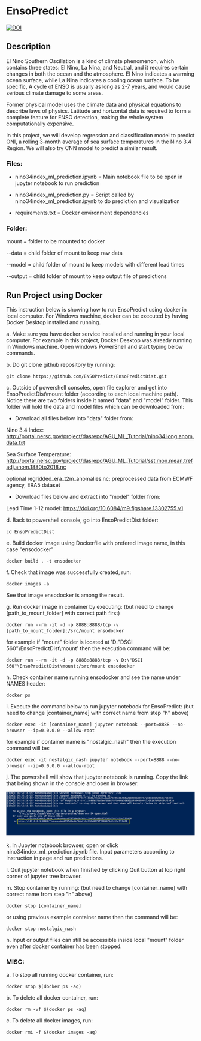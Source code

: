 # EnsoPredict

[![DOI](https://zenodo.org/badge/DOI/10.5281/zenodo.4301060.svg)](https://doi.org/10.5281/zenodo.4301060)

## Description

El Nino Southern Oscillation is a kind of climate phenomenon, which contains three states: El Nino, La Nina, and Neutral, and it requires certain changes in both the ocean and the atmosphere. El Nino indicates a warming ocean surface, while La Nina indicates a cooling ocean surface. To be specific, A cycle of ENSO is usually as long as 2-7 years, and would cause serious climate damage to some areas.

Former physical model uses the climate data and physical equations to describe laws of physics. Latitude and horizontal data is required to form a complete feature for ENSO detection, making the whole system computationally expensive.

In this project, we will develop regression and classification model to predict ONI, a rolling 3-month average of sea surface temperatures in the Nino 3.4 Region. We will also try CNN model to predict a similar result.




### Files:

- nino34index_ml_prediction.ipynb = Main notebook file to be open in jupyter notebook to run prediction

- nino34index_ml_prediction.py = Script called by nino34index_ml_prediction.ipynb to do prediction and visualization

- requirements.txt = Docker environment dependencies




### Folder: 

mount = folder to be mounted to docker

--data = child folder of mount to keep raw data

--model = child folder of mount to keep models with different lead times

--output = child folder of mount to keep output file of predictions




## Run Project using Docker

This instruction below is showing how to run EnsoPredict using docker in local computer. For Windows machine, docker can be executed by having Docker Desktop installed and running. 


a. Make sure you have docker service installed and running in your local computer. For example in this project, Docker Desktop was already running in Windows machine. Open windows PowerShell and start typing below commands.


b. Do git clone github repository by running: 

```
git clone https://github.com/ENSOPredict/EnsoPredictDist.git
```


c. Outside of powershell consoles, open file explorer and get into EnsoPredictDist\mount folder (according to each local machine path). Notice there are two folders inside it named "data" and "model" folder. This folder will hold the data and model files which can be downloaded from:

- Download all files below into "data" folder from: 

Nino 3.4 Index: http://portal.nersc.gov/project/dasrepo/AGU_ML_Tutorial/nino34.long.anom.data.txt

Sea Surface Temperature: http://portal.nersc.gov/project/dasrepo/AGU_ML_Tutorial/sst.mon.mean.trefadj.anom.1880to2018.nc

optional regridded_era_t2m_anomalies.nc: preprocessed data from ECMWF agency, ERA5 dataset

- Download files below and extract into "model" folder from: 

Lead Time 1-12 model: https://doi.org/10.6084/m9.figshare.13302755.v1


d. Back to powershell console, go into EnsoPredictDist folder:

```
cd EnsoPredictDist
```


e. Build docker image using Dockerfile with prefered image name, in this case "ensodocker"

```
docker build . -t ensodocker
```


f. Check that image was successfully created, run:
 
```
docker images -a
``` 

See that image ensodocker is among the result.


g. Run docker image in container by executing: (but need to change [path_to_mount_folder] with correct path first)

```
docker run --rm -it -d -p 8888:8888/tcp -v [path_to_mount_folder]:/src/mount ensodocker
```

for example if "mount" folder is located at 'D:\"DSCI 560"\EnsoPredictDist\mount' then the execution command will be:

```
docker run --rm -it -d -p 8888:8888/tcp -v D:\"DSCI 560"\EnsoPredictDist\mount:/src/mount ensodocker
```


h. Check container name running ensodocker and see the name under NAMES header:

```
docker ps
```


i. Execute the command below to run jupyter notebook for EnsoPredict: (but need to change [container_name] with correct name from step "h" above)

```
docker exec -it [container_name] jupyter notebook --port=8888 --no-browser --ip=0.0.0.0 --allow-root
```

for example if container name is "nostalgic_nash" then the execution command will be:

```
docker exec -it nostalgic_nash jupyter notebook --port=8888 --no-browser --ip=0.0.0.0 --allow-root
```


j. The powershell will show that jupyter notebook is running. Copy the link that being shown in the console and open in browser:

<img src="jupyter.jpg"/>


k. In Jupyter notebook browser, open or click nino34index_ml_prediction.ipynb file. Input parameters according to instruction in page and run predictions.


l. Quit jupyter notebook when finished by clicking Quit button at top right corner of jupyter tree browser.


m. Stop container by running: (but need to change [container_name] with correct name from step "h" above)

```
docker stop [container_name]
```

or using previous example container name then the command will be:

```
docker stop nostalgic_nash
```


n. Input or output files can still be accessible inside local "mount" folder even after docker container has been stopped.


### MISC:

a. To stop all running docker container, run:

```
docker stop $(docker ps -aq)
```

b. To delete all docker container, run:

```
docker rm -vf $(docker ps -aq)
```

c. To delete all docker images, run:

```
docker rmi -f $(docker images -aq)
```
